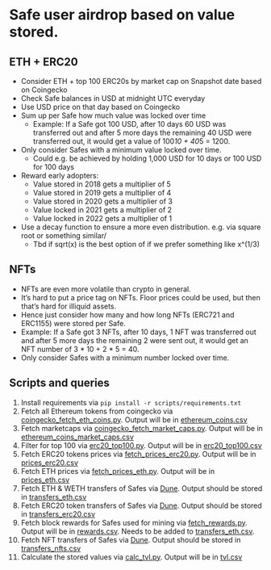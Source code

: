# Safe user airdrop based on value stored.

## ETH + ERC20

- Consider ETH + top 100 ERC20s by market cap on Snapshot date based on Coingecko
- Check Safe balances in USD at midnight UTC everyday
- Use USD price on that day based on Coingecko
- Sum up per Safe how much value was locked over time
    - Example: If a Safe got 100 USD, after 10 days 60 USD was transferred out and after 5 more days the remaining 40 USD were transferred out, it would get a value of 100*10 + 40*5 = 1200.
- Only consider Safes with a minimum value locked over time.
    - Could e.g. be achieved by holding 1,000 USD for 10 days or 100 USD for 100 days
- Reward early adopters:
    - Value stored in 2018 gets a multiplier of 5
    - Value stored in 2019 gets a multiplier of 4
    - Value stored in 2020 gets a multiplier of 3
    - Value locked in 2021 gets a multiplier of 2
    - Value locked in 2022 gets a multiplier of 1
- Use a decay function to ensure a more even distribution. e.g. via square root or something similar/
    - Tbd if sqrt(x) is the best option of if we prefer something like x^(1/3)

## NFTs
- NFTs are even more volatile than crypto in general.
- It’s hard to put a price tag on NFTs. Floor prices could be used, but then that’s hard for illiquid assets.
- Hence just consider how many and how long NFTs (ERC721 and ERC1155) were stored per Safe.
- Example: If a Safe got 3 NFTs, after 10 days, 1 NFT was transferred out and after 5 more days the remaining 2 were sent out, it would get an NFT number of 3 * 10 + 2 * 5 = 40.
- Only consider Safes with a minimum number locked over time.

## Scripts and queries 

1. Install requirements via `pip install -r scripts/requirements.txt`
2. Fetch all Ethereum tokens from coingecko via [coingecko_fetch_eth_coins.py](scripts/coingecko_fetch_eth_coins.py). Output will be in [ethereum_coins.csv](csv/ethereum_coins.csv)
3. Fetch marketcaps via [coingecko_fetch_market_caps.py](scripts/coingecko_fetch_market_caps.py). Output will be in [ethereum_coins_market_caps.csv](csv/ethereum_coins_market_caps.csv)
4. Filter for top 100 via [erc20_top100.py](scripts/erc20_top100.py). Output will be in [erc20_top100.csv](csv/erc20_top100.csv)
5. Fetch ERC20 tokens prices via [fetch_prices_erc20.py](scripts/fetch_prices_erc20.py). Output will be in [prices_erc20.csv](csv/prices_erc20.csv)
6. Fetch ETH prices via [fetch_prices_eth.py](scripts/fetch_prices_eth.py). Output will be in [prices_eth.csv](csv/prices_eth.csv)
7. Fetch ETH & WETH transfers of Safes via [Dune](https://dune.com/queries/579104). Output should be stored in [transfers_eth.csv](csv/transfers_eth.csv)
8. Fetch ERC20 token transfers of Safes via [Dune](https://dune.com/queries/600087). Output should be stored in [transfers_erc20.csv](csv/transfers_erc20.csv)
9. Fetch block rewards for Safes used for mining via [fetch_rewards.py](scripts/fetch_rewards.py). Output will be in [rewards.csv](csv/rewards.csv). Needs to be added to [transfers_eth.csv](csv/transfers_eth.csv).
10. Fetch NFT transfers of Safes via [Dune](https://dune.com/queries/583080). Output should be stored in [transfers_nfts.csv](csv/transfers_nfts.csv)
11. Calculate the stored values via [calc_tvl.py](scripts/calc_tvl.py). Output will be in [tvl.csv](csv/tvl.csv)